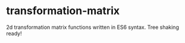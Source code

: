 # transformation-matrix
2d transformation matrix functions written in ES6 syntax. Tree shaking ready!

